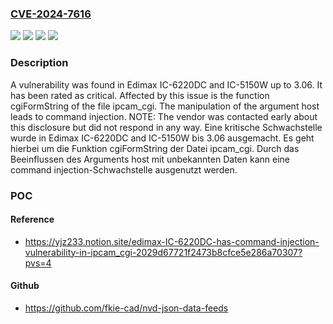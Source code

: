 ### [CVE-2024-7616](https://cve.mitre.org/cgi-bin/cvename.cgi?name=CVE-2024-7616)
![](https://img.shields.io/static/v1?label=Product&message=IC-5150W&color=blue)
![](https://img.shields.io/static/v1?label=Product&message=IC-6220DC&color=blue)
![](https://img.shields.io/static/v1?label=Version&message=3.06%20&color=brightgreen)
![](https://img.shields.io/static/v1?label=Vulnerability&message=CWE-77%20Command%20Injection&color=brightgreen)

### Description

A vulnerability was found in Edimax IC-6220DC and IC-5150W up to 3.06. It has been rated as critical. Affected by this issue is the function cgiFormString of the file ipcam_cgi. The manipulation of the argument host leads to command injection. NOTE: The vendor was contacted early about this disclosure but did not respond in any way.
Eine kritische Schwachstelle wurde in Edimax IC-6220DC and IC-5150W bis 3.06 ausgemacht. Es geht hierbei um die Funktion cgiFormString der Datei ipcam_cgi. Durch das Beeinflussen des Arguments host mit unbekannten Daten kann eine command injection-Schwachstelle ausgenutzt werden.

### POC

#### Reference
- https://yjz233.notion.site/edimax-IC-6220DC-has-command-injection-vulnerability-in-ipcam_cgi-2029d67721f2473b8cfce5e286a70307?pvs=4

#### Github
- https://github.com/fkie-cad/nvd-json-data-feeds

